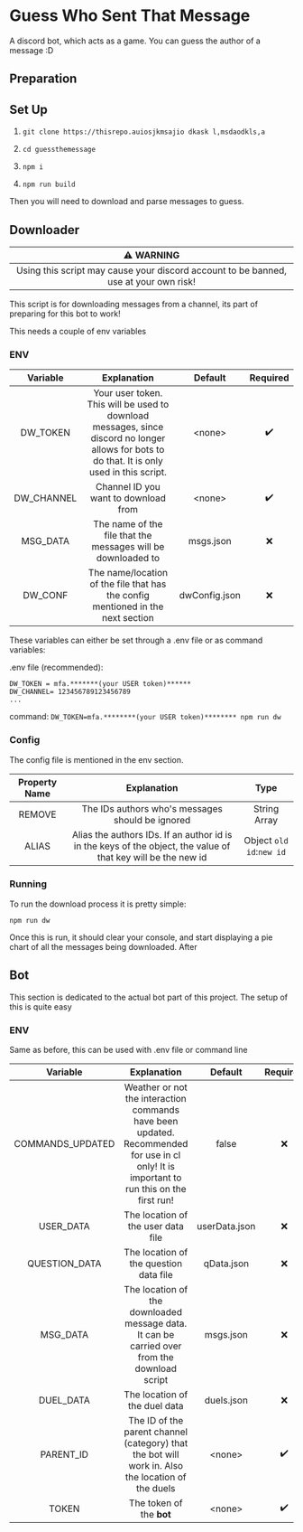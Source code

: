 # Guess Who Sent That Message

A discord bot, which acts as a game. You can guess the author of a message :D
## Preparation

## Set Up

1. `git clone https://thisrepo.auiosjkmsajio dkask l,msdaodkls,a`

2. `cd guessthemessage`

3. `npm i`

4. `npm run build`

Then you will need to download and parse messages to guess. 

## Downloader

|                                  :warning: WARNING                                   |
|:------------------------------------------------------------------------------------:|
| Using this script may cause your discord account to be banned, use at your own risk! | 

This script is for downloading messages from a channel, its part of preparing for this bot to work!

This needs a couple of env variables

### ENV

|  Variable  |                                                                 Explanation                                                                  |    Default    | Required |
|:----------:|:--------------------------------------------------------------------------------------------------------------------------------------------:|:-------------:|:--------:|
|  DW_TOKEN  | Your user token. This will be used to download messages, since discord no longer allows for bots to do that. It is only used in this script. |   \<none\>    |  :heavy_check_mark:  |
| DW_CHANNEL |                                                     Channel ID you want to download from                                                     |   \<none\>    |  :heavy_check_mark:  |
|  MSG_DATA  |                                         The name of the file that the messages will be downloaded to                                         |   msgs.json   |   :x:    |
|  DW_CONF   |                               The name/location of the file that has the config mentioned in the next section                                | dwConfig.json |   :x:    |

These variables can either be set through a .env file or as command variables:

.env file (recommended):

```
DW_TOKEN = mfa.*******(your USER token)******
DW_CHANNEL= 123456789123456789
...
```

command: `DW_TOKEN=mfa.********(your USER token)******** npm run dw`

### Config

The config file is mentioned in the env section.

| Property Name |                                                  Explanation                                                  |           Type           |
|:-------------:|:-------------------------------------------------------------------------------------------------------------:|:------------------------:|
|    REMOVE     |                               The IDs authors who's messages should be ignored                                |       String Array       |
|     ALIAS     | Alias the authors IDs. If an author id is in the keys of the object, the value of that key will be the new id | Object `old id`:`new id` |

### Running

To run the download process it is pretty simple:

`npm run dw`

Once this is run, it should clear your console, and start displaying a pie chart of all the messages being downloaded. After 

##  Bot

This section is dedicated to the actual bot part of this project. The setup of this is quite easy

### ENV

Same as before, this can be used with .env file or command line

|     Variable     |                                                               Explanation                                                                |    Default    | Required |
|:----------------:|:----------------------------------------------------------------------------------------------------------------------------------------:|:-------------:|:--------:|
| COMMANDS_UPDATED | Weather or not the interaction commands have been updated. Recommended for use in cl only! It is important to run this on the first run! |     false     |   :x:    |
|    USER_DATA     |                                                    The location of the user data file                                                    | userData.json |   :x:    |
|  QUESTION_DATA   |                                                  The location of the question data file                                                  |  qData.json   |   :x:    |
|     MSG_DATA     |                       The location of the downloaded message data. It can be carried over from the download script                       |   msgs.json   |   :x:    |
|    DUEL_DATA     |                                                      The location of the duel data                                                       |  duels.json   |   :x:    |
|    PARENT_ID     |                    The ID of the parent channel (category) that the bot will work in. Also the location of the duels                     |   \<none\>    |  :heavy_check_mark:  |
|      TOKEN       |                                                         The token of the **bot**                                                         |   \<none\>    |  :heavy_check_mark:  |